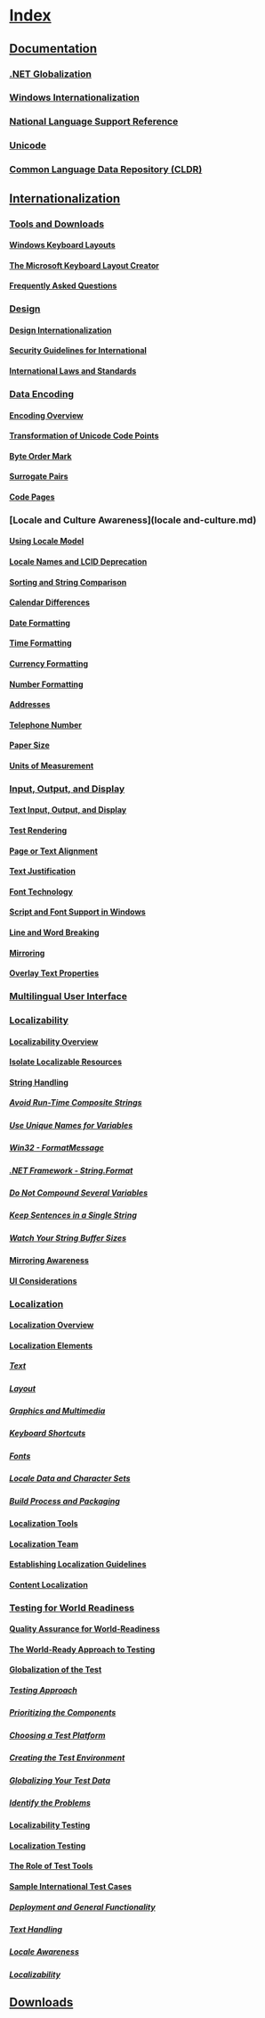 # [Index](index.md)
## [Documentation](https://msdn.microsoft.com/en-us/library/dd318661)
### [.NET Globalization](https://msdn.microsoft.com/en-us/library/system.globalization(v=vs.110).aspx)
### [Windows Internationalization](https://dev.windows.com/en-us/internationalization)
### [National Language Support Reference](https://msdn.microsoft.com/library/windows/desktop/dd319083(v=vs.85).aspx)
### [Unicode](http://www.unicode.org/)
### [Common Language Data Repository (CLDR)](http://cldr.unicode.org/)
## [Internationalization](internationalization/index.md)
### [Tools and Downloads](internationalization/keyboard-layout-creator.md)
#### [Windows Keyboard Layouts](windows-keyboard-layouts.md)
#### [The Microsoft Keyboard Layout Creator](keyboard-layout-creator.md)
#### [Frequently Asked Questions](frequently-asked-questions.md)
### [Design]()
#### [Design Internationalization]()
#### [Security Guidelines for International]()
#### [International Laws and Standards]()
### [Data Encoding](data-encoding\data-encoding.md)
#### [Encoding Overview](data-encoding\encoding-overview.md)
#### [Transformation of Unicode Code Points](data-encoding\transformations-of-unicode-code-points.md)
#### [Byte Order Mark](data-encoding\byte-order-mark.md)
#### [Surrogate Pairs](data-encoding\surrogate-pairs.md)
#### [Code Pages](data-encoding\code-pages.md)
### [Locale and Culture Awareness](locale and-culture.md)
#### [Using Locale Model](locale-model.md)
#### [Locale Names and LCID Deprecation]()
#### [Sorting and String Comparison](sorting-and-string-comparison.md)
#### [Calendar Differences](calendar-differences.md)
#### [Date Formatting](date-formatting.md)
#### [Time Formatting](time-formatting.md)
#### [Currency Formatting](currency-formatting.md)
#### [Number Formatting](number-formatting.md)
#### [Addresses](addresses.md)
#### [Telephone Number](telephone-number.md)
#### [Paper Size](paper-size.md)
#### [Units of Measurement](units-of-measurement.md)
### [Input, Output, and Display]()
#### [Text Input, Output, and Display](text-input.md)
#### [Test Rendering](text-rendering.md)
#### [Page or Text Alignment](page-or-text-alignment.md)
#### [Text Justification](text-justification.md)
#### [Font Technology](font-technology.md)
#### [Script and Font Support in Windows]()
#### [Line and Word Breaking](line-and-word-breaking.md)
#### [Mirroring](mirroring.md)
#### [Overlay Text Properties]()
### [Multilingual User Interface](multilingual-user-interface.md)
### [Localizability]()
#### [Localizability Overview](localizability-overview.md)
#### [Isolate Localizable Resources](isolate-localizable-resources.md)
#### [String Handling](string-handling.md)
##### [Avoid Run-Time Composite Strings](avoid-run-time-composite-strings.md)
##### [Use Unique Names for Variables]()
##### [Win32 - FormatMessage](win32-formatmessage.md)
##### [.NET Framework - String.Format](dotnet-framework-string-format.md)
##### [Do Not Compound Several Variables](do-not-compound-several-variables.md)
##### [Keep Sentences in a Single String](keep-sentences-in-a-single-string.md)
##### [Watch Your String Buffer Sizes](watch-your-string-buffer-sizes.md)
#### [Mirroring Awareness](mirroring-awareness.md)
#### [UI Considerations](ui-considerations.md)
### [Localization](localization.md)
#### [Localization Overview](localization-overview.md)
#### [Localization Elements](localization-elements.md)
##### [Text](text.md)
##### [Layout](layout.md)
##### [Graphics and Multimedia](graphics-and-multimedia.md)
##### [Keyboard Shortcuts](keyboard-shortcuts.md)
##### [Fonts](fonts.md)
##### [Locale Data and Character Sets](locale-data-and-character-sets.md)
##### [Build Process and Packaging](build-process-and-packaging.md)
#### [Localization Tools](localization-tools.md)
#### [Localization Team](localization-team.md)
#### [Establishing Localization Guidelines](establishing-localization-guidelines.md)
#### [Content Localization](content-localization.md)
### [Testing for World Readiness](testing-for-world-readiness.md)
#### [Quality Assurance for World-Readiness](quality-assurance-for-world-readiness.md)
#### [The World-Ready Approach to Testing](the-world-ready-approach-to-testing.md)
#### [Globalization of the Test](globalization-of-the-test.md)
##### [Testing Approach](testing-approach.md)
##### [Prioritizing the Components](prioritizing-the-components.md)
##### [Choosing a Test Platform](choosing-a-test-platform.md)
##### [Creating the Test Environment](creating-the-test-environment.md)
##### [Globalizing Your Test Data](globalizing-your-test-data.md)
##### [Identify the Problems](identify-globalization-problem.md)
#### [Localizability Testing](localizability-testing.md)
#### [Localization Testing](localization-testing.md)
#### [The Role of Test Tools](the-role-of-test-tools.md)
#### [Sample International Test Cases](sample-international-test-cases.md)
##### [Deployment and General Functionality](test-cases-for-deployment-and-general-functionality.md)
##### [Text Handling](test-cases-for-text-handling.md)
##### [Locale Awareness](test-cases-for-locale-awareness.md)
##### [Localizability](test-cases-for-localizability.md)
## [Downloads](downloads.md)